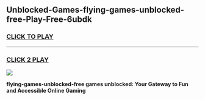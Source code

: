 
## Unblocked-Games-flying-games-unblocked-free-Play-Free-6ubdk
<h3>
<a href="https://premium76.site?title=flying-games-unblocked-free&ref=10A">CLICK TO PLAY</a></h3>
<hr>

<h3>
<a href="https://premium76.site?title=flying-games-unblocked-free&ref=10A">CLICK 2 PLAY</a>
  
</h3>

<a href="https://premium76.site?title=flying-games-unblocked-free&ref=10A"><img src="https://clearcache.store/games.png"></a>


**flying-games-unblocked-free games unblocked: Your Gateway to Fun and Accessible Online Gaming**
